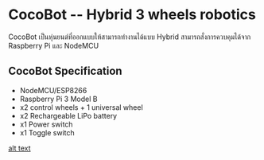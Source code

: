 # CocoBot -- Hybrid 3 wheels robotics
CocoBot เป็นหุ่นยนต์ที่ออกแบบให้สามารถทำงานได้แบบ Hybrid สามารถสั่งการควบคุมได้จาก Raspberry Pi และ NodeMCU 

## CocoBot Specification
- NodeMCU/ESP8266  
- Raspberry Pi 3 Model B  
- x2 control wheels + 1 universal wheel  
- x2 Rechargeable LiPo battery  
- x1 Power switch
- x1 Toggle switch

[alt text](https://github.com/mrolarik/cocobot/blob/master/cocobot-image/cocobot-05.jpg "CocoBot")

